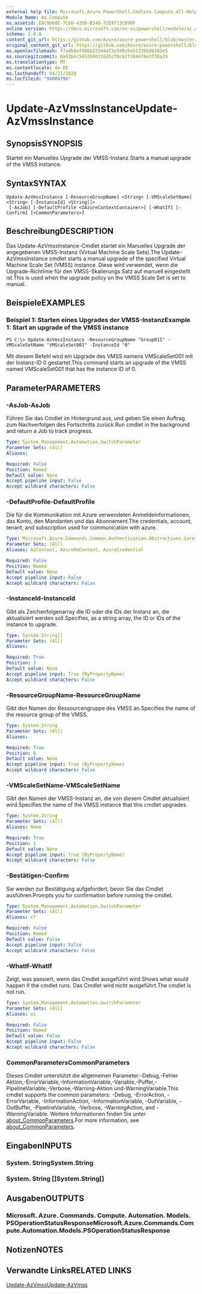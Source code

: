 ```yaml
---
external help file: Microsoft.Azure.PowerShell.Cmdlets.Compute.dll-Help.xml
Module Name: Az.Compute
ms.assetid: E8C9D68E-7C68-43D0-B348-72E9713CB99F
online version: https://docs.microsoft.com/en-us/powershell/module/az.compute/update-azvmssinstance
schema: 2.0.0
content_git_url: https://github.com/Azure/azure-powershell/blob/master/src/Compute/Compute/help/Update-AzVmssInstance.md
original_content_git_url: https://github.com/Azure/azure-powershell/blob/master/src/Compute/Compute/help/Update-AzVmssInstance.md
ms.openlocfilehash: f7adb9ef086b233d44f2e5d9c6eb132669b102e5
ms.sourcegitcommit: 6a91b4c545350d316d3cf8c62f384478e3f3ba24
ms.translationtype: MT
ms.contentlocale: de-DE
ms.lasthandoff: 04/21/2020
ms.locfileid: "94004796"
---
```

# <span data-ttu-id="ec7e0-101">Update-AzVmssInstance</span><span class="sxs-lookup"><span data-stu-id="ec7e0-101">Update-AzVmssInstance</span></span>

## <span data-ttu-id="ec7e0-102">Synopsis</span><span class="sxs-lookup"><span data-stu-id="ec7e0-102">SYNOPSIS</span></span>
<span data-ttu-id="ec7e0-103">Startet ein Manuelles Upgrade der VMSS-Instanz.</span><span class="sxs-lookup"><span data-stu-id="ec7e0-103">Starts a manual upgrade of the VMSS instance.</span></span>

## <span data-ttu-id="ec7e0-104">Syntax</span><span class="sxs-lookup"><span data-stu-id="ec7e0-104">SYNTAX</span></span>

```
Update-AzVmssInstance [-ResourceGroupName] <String> [-VMScaleSetName] <String> [-InstanceId] <String[]>
 [-AsJob] [-DefaultProfile <IAzureContextContainer>] [-WhatIf] [-Confirm] [<CommonParameters>]
```

## <span data-ttu-id="ec7e0-105">Beschreibung</span><span class="sxs-lookup"><span data-stu-id="ec7e0-105">DESCRIPTION</span></span>
<span data-ttu-id="ec7e0-106">Das Update-AzVmssInstance-Cmdlet startet ein Manuelles Upgrade der angegebenen VMSS-Instanz (Virtual Machine Scale Sets).</span><span class="sxs-lookup"><span data-stu-id="ec7e0-106">The Update-AzVmssInstance cmdlet starts a manual upgrade of the specified Virtual Machine Scale Set (VMSS) instance.</span></span>
<span data-ttu-id="ec7e0-107">Diese wird verwendet, wenn die Upgrade-Richtlinie für den VMSS-Skalierungs Satz auf manuell eingestellt ist.</span><span class="sxs-lookup"><span data-stu-id="ec7e0-107">This is used when the upgrade policy on the VMSS Scale Set is set to manual.</span></span>

## <span data-ttu-id="ec7e0-108">Beispiele</span><span class="sxs-lookup"><span data-stu-id="ec7e0-108">EXAMPLES</span></span>

### <span data-ttu-id="ec7e0-109">Beispiel 1: Starten eines Upgrades der VMSS-Instanz</span><span class="sxs-lookup"><span data-stu-id="ec7e0-109">Example 1: Start an upgrade of the VMSS instance</span></span>
```
PS C:\> Update-AzVmssInstance -ResourceGroupName "Group011" -VMScaleSetName "VMScaleSet001" -InstanceId "0"
```

<span data-ttu-id="ec7e0-110">Mit diesem Befehl wird ein Upgrade des VMSS namens VMScaleSet001 mit der Instanz-ID 0 gestartet.</span><span class="sxs-lookup"><span data-stu-id="ec7e0-110">This command starts an upgrade of the VMSS named VMScaleSet001 that has the instance ID of 0.</span></span>

## <span data-ttu-id="ec7e0-111">Parameter</span><span class="sxs-lookup"><span data-stu-id="ec7e0-111">PARAMETERS</span></span>

### <span data-ttu-id="ec7e0-112">-AsJob</span><span class="sxs-lookup"><span data-stu-id="ec7e0-112">-AsJob</span></span>
<span data-ttu-id="ec7e0-113">Führen Sie das Cmdlet im Hintergrund aus, und geben Sie einen Auftrag zum Nachverfolgen des Fortschritts zurück.</span><span class="sxs-lookup"><span data-stu-id="ec7e0-113">Run cmdlet in the background and return a Job to track progress.</span></span>

```yaml
Type: System.Management.Automation.SwitchParameter
Parameter Sets: (All)
Aliases:

Required: False
Position: Named
Default value: None
Accept pipeline input: False
Accept wildcard characters: False
```

### <span data-ttu-id="ec7e0-114">-DefaultProfile</span><span class="sxs-lookup"><span data-stu-id="ec7e0-114">-DefaultProfile</span></span>
<span data-ttu-id="ec7e0-115">Die für die Kommunikation mit Azure verwendeten Anmeldeinformationen, das Konto, den Mandanten und das Abonnement.</span><span class="sxs-lookup"><span data-stu-id="ec7e0-115">The credentials, account, tenant, and subscription used for communication with azure.</span></span>

```yaml
Type: Microsoft.Azure.Commands.Common.Authentication.Abstractions.Core.IAzureContextContainer
Parameter Sets: (All)
Aliases: AzContext, AzureRmContext, AzureCredential

Required: False
Position: Named
Default value: None
Accept pipeline input: False
Accept wildcard characters: False
```

### <span data-ttu-id="ec7e0-116">-InstanceId</span><span class="sxs-lookup"><span data-stu-id="ec7e0-116">-InstanceId</span></span>
<span data-ttu-id="ec7e0-117">Gibt als Zeichenfolgenarray die ID oder die IDs der Instanz an, die aktualisiert werden soll.</span><span class="sxs-lookup"><span data-stu-id="ec7e0-117">Specifies, as a string array, the ID or IDs of the instance to upgrade.</span></span>

```yaml
Type: System.String[]
Parameter Sets: (All)
Aliases:

Required: True
Position: 2
Default value: None
Accept pipeline input: True (ByPropertyName)
Accept wildcard characters: False
```

### <span data-ttu-id="ec7e0-118">-ResourceGroupName</span><span class="sxs-lookup"><span data-stu-id="ec7e0-118">-ResourceGroupName</span></span>
<span data-ttu-id="ec7e0-119">Gibt den Namen der Ressourcengruppe des VMSS an.</span><span class="sxs-lookup"><span data-stu-id="ec7e0-119">Specifies the name of the resource group of the VMSS.</span></span>

```yaml
Type: System.String
Parameter Sets: (All)
Aliases:

Required: True
Position: 0
Default value: None
Accept pipeline input: True (ByPropertyName)
Accept wildcard characters: False
```

### <span data-ttu-id="ec7e0-120">-VMScaleSetName</span><span class="sxs-lookup"><span data-stu-id="ec7e0-120">-VMScaleSetName</span></span>
<span data-ttu-id="ec7e0-121">Gibt den Namen der VMSS-Instanz an, die von diesem Cmdlet aktualisiert wird.</span><span class="sxs-lookup"><span data-stu-id="ec7e0-121">Specifies the name of the VMSS instance that this cmdlet upgrades.</span></span>

```yaml
Type: System.String
Parameter Sets: (All)
Aliases: Name

Required: True
Position: 1
Default value: None
Accept pipeline input: True (ByPropertyName)
Accept wildcard characters: False
```

### <span data-ttu-id="ec7e0-122">-Bestätigen</span><span class="sxs-lookup"><span data-stu-id="ec7e0-122">-Confirm</span></span>
<span data-ttu-id="ec7e0-123">Sie werden zur Bestätigung aufgefordert, bevor Sie das Cmdlet ausführen.</span><span class="sxs-lookup"><span data-stu-id="ec7e0-123">Prompts you for confirmation before running the cmdlet.</span></span>

```yaml
Type: System.Management.Automation.SwitchParameter
Parameter Sets: (All)
Aliases: cf

Required: False
Position: Named
Default value: False
Accept pipeline input: False
Accept wildcard characters: False
```

### <span data-ttu-id="ec7e0-124">-WhatIf</span><span class="sxs-lookup"><span data-stu-id="ec7e0-124">-WhatIf</span></span>
<span data-ttu-id="ec7e0-125">Zeigt, was passiert, wenn das Cmdlet ausgeführt wird.</span><span class="sxs-lookup"><span data-stu-id="ec7e0-125">Shows what would happen if the cmdlet runs.</span></span>
<span data-ttu-id="ec7e0-126">Das Cmdlet wird nicht ausgeführt.</span><span class="sxs-lookup"><span data-stu-id="ec7e0-126">The cmdlet is not run.</span></span>

```yaml
Type: System.Management.Automation.SwitchParameter
Parameter Sets: (All)
Aliases: wi

Required: False
Position: Named
Default value: False
Accept pipeline input: False
Accept wildcard characters: False
```

### <span data-ttu-id="ec7e0-127">CommonParameters</span><span class="sxs-lookup"><span data-stu-id="ec7e0-127">CommonParameters</span></span>
<span data-ttu-id="ec7e0-128">Dieses Cmdlet unterstützt die allgemeinen Parameter:-Debug,-Fehler Aktion,-ErrorVariable,-InformationVariable,-Variable,-Puffer,-PipelineVariable,-Verbose,-Warning-Aktion und-WarningVariable.</span><span class="sxs-lookup"><span data-stu-id="ec7e0-128">This cmdlet supports the common parameters: -Debug, -ErrorAction, -ErrorVariable, -InformationAction, -InformationVariable, -OutVariable, -OutBuffer, -PipelineVariable, -Verbose, -WarningAction, and -WarningVariable.</span></span> <span data-ttu-id="ec7e0-129">Weitere Informationen finden Sie unter [about_CommonParameters](http://go.microsoft.com/fwlink/?LinkID=113216).</span><span class="sxs-lookup"><span data-stu-id="ec7e0-129">For more information, see [about_CommonParameters](http://go.microsoft.com/fwlink/?LinkID=113216).</span></span>

## <span data-ttu-id="ec7e0-130">Eingaben</span><span class="sxs-lookup"><span data-stu-id="ec7e0-130">INPUTS</span></span>

### <span data-ttu-id="ec7e0-131">System. String</span><span class="sxs-lookup"><span data-stu-id="ec7e0-131">System.String</span></span>

### <span data-ttu-id="ec7e0-132">System. String []</span><span class="sxs-lookup"><span data-stu-id="ec7e0-132">System.String[]</span></span>

## <span data-ttu-id="ec7e0-133">Ausgaben</span><span class="sxs-lookup"><span data-stu-id="ec7e0-133">OUTPUTS</span></span>

### <span data-ttu-id="ec7e0-134">Microsoft. Azure. Commands. Compute. Automation. Models. PSOperationStatusResponse</span><span class="sxs-lookup"><span data-stu-id="ec7e0-134">Microsoft.Azure.Commands.Compute.Automation.Models.PSOperationStatusResponse</span></span>

## <span data-ttu-id="ec7e0-135">Notizen</span><span class="sxs-lookup"><span data-stu-id="ec7e0-135">NOTES</span></span>

## <span data-ttu-id="ec7e0-136">Verwandte Links</span><span class="sxs-lookup"><span data-stu-id="ec7e0-136">RELATED LINKS</span></span>

[<span data-ttu-id="ec7e0-137">Update-AzVmss</span><span class="sxs-lookup"><span data-stu-id="ec7e0-137">Update-AzVmss</span></span>](./Update-AzVmss.md)


